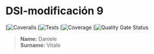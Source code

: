 # DSI-modificación 9
[![Coveralls]()
[![Tests]()
[![Coverage]()
[![Quality Gate Status]()

> **Name:** Daniele  
> **Surname:** Vitale
